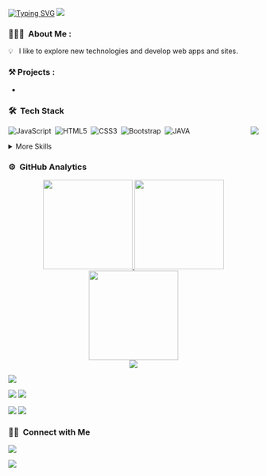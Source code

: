 
<a href="https://git.io/typing-svg"><img src="https://readme-typing-svg.demolab.com?font=Fira+Code&weight=500&size=40&duration=2000&pause=300&color=48070F&background=FFDB26&center=true&vCenter=true&multiline=true&random=false&width=700&height=140&lines=Hello+People;I+am+Kamleshwar+Pandey" alt="Typing SVG" /></a>
<img  src="borderseperator.gif">




### 👨🏻‍💻 &nbsp;About Me :

💡 &nbsp; I like to explore new technologies and develop web apps and sites.




### ⚒️ Projects :
* []()


### 🛠 &nbsp;Tech Stack
<img src="https://raw.githubusercontent.com/vitasha10/vitasha10/master/assets/Night-Coding.gif" align="right"/>

![JavaScript](https://img.shields.io/badge/javascript-%23323330.svg?style=flat&logo=javascript&logoColor=%23F7DF1E)&nbsp;
![HTML5](https://img.shields.io/badge/html5-%23E34F26.svg?style=flat&logo=html5&logoColor=white)&nbsp;
![CSS3](https://img.shields.io/badge/css3-%231572B6.svg?style=flat&logo=css3&logoColor=white)&nbsp;
![Bootstrap](https://img.shields.io/badge/Bootstrap-hotpink.svg?style=flat&logo=Bootstrap&logoColor=white)&nbsp;
![JAVA](https://img.shields.io/badge/java-%23000000.svg?style=flat&logo=java&logoColor=white)&nbsp;



<details>
<summary>More Skills</summary>


![Figma](https://img.shields.io/badge/figma-%23F24E1E.svg?style=flat&logo=figma&logoColor=white)&nbsp;
![Visual Studio Code](https://img.shields.io/badge/Visual%20Studio%20Code-0078d7.svg?style=flat&logo=visual-studio-code&logoColor=white)&nbsp;
![Git](https://img.shields.io/badge/git-%23F05033.svg?style=flat&logo=git&logoColor=white)&nbsp;
![GitHub](https://img.shields.io/badge/github-%23121011.svg?style=flat&logo=github&logoColor=white)

</details>


### ⚙️ &nbsp;GitHub Analytics

<div align="center">
<a href="https://github.com/Kamp7">
  <img height="180em" src="https://github-readme-stats-eight-theta.vercel.app/api?username=Kamp7&show_icons=true&theme=tokyonight&include_all_commits=true&count_private=true&hide_border=true"/>
  <img height="180em" src="https://github-readme-stats-eight-theta.vercel.app/api/top-langs/?username=Kamp7&hide_border=true&cache_seconds=1800&layout=compact&langs_count=8&theme=tokyonight"/> 
  <br/>
  <img height="180em" src="https://github-readme-streak-stats.herokuapp.com/?user=Kamp7&theme=buefy-dark&hide_border=true&background=1a1b27"/>
  <br/>
  <img src="https://github-profile-trophy.vercel.app/?username=Kamp7&margin-w=10&no-frame=true&row=1&theme=darkhub"/>
  </a>
</div>

![](http://github-profile-summary-cards.vercel.app/api/cards/profile-details?username=Kamp7&theme=chartreuse_dark)

![](http://github-profile-summary-cards.vercel.app/api/cards/repos-per-language?username=Kamp7&theme=chartreuse_dark)
![](http://github-profile-summary-cards.vercel.app/api/cards/most-commit-language?username=Kamp7&theme=chartreuse_dark)

![](http://github-profile-summary-cards.vercel.app/api/cards/stats?username=Kamp7&theme=chartreuse_dark)
![](http://github-profile-summary-cards.vercel.app/api/cards/productive-time?username=Kamp7&theme=chartreuse_dark&utcOffset=8)
### 🤝🏻 &nbsp;Connect with Me

<p align="">
<a href="https://www.linkedin.com//"><img src="https://img.shields.io/badge/-harshit1142?style=flat&logo=linkedin&logoColor=white"/></a>
</p>


<img src="https://raw.githubusercontent.com/BrunnerLivio/brunnerlivio/master/images/marquee.svg" />

